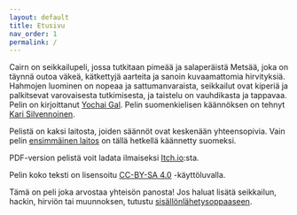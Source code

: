 ```yaml
---
layout: default
title: Etusivu
nav_order: 1
permalink: /
---
```


Cairn on seikkailupeli, jossa tutkitaan pimeää ja salaperäistä Metsää, joka on täynnä outoa väkeä, kätkettyjä aarteita ja sanoin kuvaamattomia hirvityksiä. Hahmojen luominen on nopeaa ja sattumanvaraista, seikkailut ovat kiperiä ja palkitsevat varovaisesta tutkimisesta, ja taistelu on vauhdikasta ja tappavaa.  Pelin on kirjoittanut [Yochai Gal](https://newschoolrevolution.com). Pelin suomenkielisen käännöksen on tehnyt [Kari Silvennoinen](https://kalifi.org).

Pelistä on kaksi laitosta, joiden säännöt ovat keskenään yhteensopivia. Vain pelin [ensimmäinen laitos](/first-edition/cairn-srd/) on tällä hetkellä käännetty suomeksi.

PDF-version pelistä voit ladata ilmaiseksi [Itch.io](https://kartza.itch.io/cairn-fi):sta.

Pelin koko teksti on lisensoitu [CC-BY-SA 4.0](https://creativecommons.org/licenses/by-sa/4.0/) -käyttöluvalla.

Tämä on peli joka arvostaa yhteisön panosta! Jos haluat lisätä seikkailun, hackin, hirviön tai muunnoksen, tutustu [sisällönlähetysoppaaseen](/submissions/).
